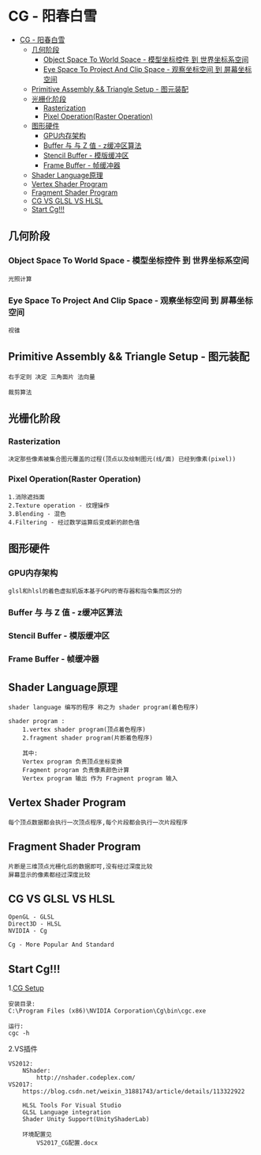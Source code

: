 # CG - 阳春白雪
- [CG - 阳春白雪](#cg---阳春白雪)
  - [几何阶段](#几何阶段)
    - [Object Space To World Space - 模型坐标控件 到 世界坐标系空间](#object-space-to-world-space---模型坐标控件-到-世界坐标系空间)
    - [Eye Space To Project And Clip Space - 观察坐标空间 到 屏幕坐标空间](#eye-space-to-project-and-clip-space---观察坐标空间-到-屏幕坐标空间)
  - [Primitive Assembly && Triangle Setup - 图元装配](#primitive-assembly--triangle-setup---图元装配)
  - [光栅化阶段](#光栅化阶段)
    - [Rasterization](#rasterization)
    - [Pixel Operation(Raster Operation)](#pixel-operationraster-operation)
  - [图形硬件](#图形硬件)
    - [GPU内存架构](#gpu内存架构)
    - [Buffer 与 与 Z 值 - z缓冲区算法](#buffer-与-与-z-值---z缓冲区算法)
    - [Stencil Buffer - 模版缓冲区](#stencil-buffer---模版缓冲区)
    - [Frame Buffer - 帧缓冲器](#frame-buffer---帧缓冲器)
  - [Shader Language原理](#shader-language原理)
  - [Vertex Shader Program](#vertex-shader-program)
  - [Fragment Shader Program](#fragment-shader-program)
  - [CG VS GLSL VS HLSL](#cg-vs-glsl-vs-hlsl)
  - [Start Cg!!!](#start-cg)

## 几何阶段
### Object Space To World Space - 模型坐标控件 到 世界坐标系空间
    光照计算
### Eye Space To Project And Clip Space - 观察坐标空间 到 屏幕坐标空间
    视锥

## Primitive Assembly && Triangle Setup - 图元装配
    右手定则 决定 三角面片 法向量

    裁剪算法

## 光栅化阶段
### Rasterization
    决定那些像素被集合图元覆盖的过程(顶点以及绘制图元(线/面) 已经到像素(pixel))
    
### Pixel Operation(Raster Operation)
    1.消除遮挡面
    2.Texture operation - 纹理操作
    3.Blending - 混色
    4.Filtering - 经过数学运算后变成新的颜色值

## 图形硬件
### GPU内存架构
    glsl和hlsl的着色虚拟机版本基于GPU的寄存器和指令集而区分的
### Buffer 与 与 Z 值 - z缓冲区算法
### Stencil Buffer - 模版缓冲区
### Frame Buffer - 帧缓冲器

## Shader Language原理
    shader language 编写的程序 称之为 shader program(着色程序)

    shader program :
        1.vertex shader program(顶点着色程序)
        2.fragment shader program(片断着色程序)

        其中:
        Vertex program 负责顶点坐标变换 
        Fragment program 负责像素颜色计算
        Vertex program 输出 作为 Fragment program 输入

## Vertex Shader Program
    每个顶点数据都会执行一次顶点程序,每个片段都会执行一次片段程序

## Fragment Shader Program
    片断是三维顶点光栅化后的数据即可,没有经过深度比较
    屏幕显示的像素都经过深度比较

## CG VS GLSL VS HLSL
    OpenGL - GLSL
    Direct3D - HLSL
    NVIDIA - Cg

    Cg - More Popular And Standard

## Start Cg!!!
1.[CG Setup](http://developer.nvidia.com/object/cg_toolkit.html)

    安装目录:
    C:\Program Files (x86)\NVIDIA Corporation\Cg\bin\cgc.exe

    运行:
    cgc -h

2.VS插件 

    VS2012:
        NShader:
            http://nshader.codeplex.com/
    VS2017:
        https://blog.csdn.net/weixin_31881743/article/details/113322922

        HLSL Tools For Visual Studio
        GLSL Language integration
        Shader Unity Support(UnityShaderLab)

        环境配置见
            VS2017_CG配置.docx

    


